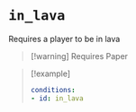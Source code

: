 # `in_lava`

Requires a player to be in lava

> [!warning] Requires Paper

> [!example]
> ```yaml
> conditions:
> - id: in_lava
> ```
